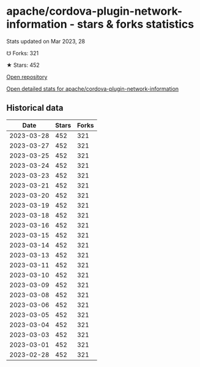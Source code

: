 # apache/cordova-plugin-network-information - stars & forks statistics

Stats updated on Mar 2023, 28

☋ Forks: 321

★ Stars: 452

[Open repository](https://github.com/apache/cordova-plugin-network-information)

[Open detailed stats for apache/cordova-plugin-network-information](https://reviewgithub.com/rep/apache/cordova-plugin-network-information)

## Historical data
| Date | Stars | Forks |
|------|-------|-------|
| 2023-03-28 | 452 | 321 | 
| 2023-03-27 | 452 | 321 | 
| 2023-03-25 | 452 | 321 | 
| 2023-03-24 | 452 | 321 | 
| 2023-03-23 | 452 | 321 | 
| 2023-03-21 | 452 | 321 | 
| 2023-03-20 | 452 | 321 | 
| 2023-03-19 | 452 | 321 | 
| 2023-03-18 | 452 | 321 | 
| 2023-03-16 | 452 | 321 | 
| 2023-03-15 | 452 | 321 | 
| 2023-03-14 | 452 | 321 | 
| 2023-03-13 | 452 | 321 | 
| 2023-03-11 | 452 | 321 | 
| 2023-03-10 | 452 | 321 | 
| 2023-03-09 | 452 | 321 | 
| 2023-03-08 | 452 | 321 | 
| 2023-03-06 | 452 | 321 | 
| 2023-03-05 | 452 | 321 | 
| 2023-03-04 | 452 | 321 | 
| 2023-03-03 | 452 | 321 | 
| 2023-03-01 | 452 | 321 | 
| 2023-02-28 | 452 | 321 | 

